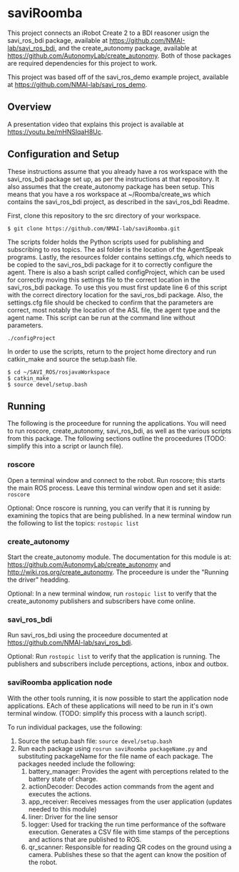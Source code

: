 # saviRoomba

This project connects an iRobot Create 2 to a BDI reasoner usign the savi_ros_bdi package, available at https://github.com/NMAI-lab/savi_ros_bdi, and the create_autonomy package, available at https://github.com/AutonomyLab/create_autonomy. Both of those packages are required dependencies for this project to work.

This project was based off of the savi_ros_demo example project, available at https://github.com/NMAI-lab/savi_ros_demo.

## Overview
A presentation video that explains this project is available at https://youtu.be/mHNSlqaH8Uc.

## Configuration and Setup
These instructions assume that you already have a ros workspace with the savi_ros_bdi package set up, as per the instructions at that repository. It also assumes that the create_autonomy package has been setup. This means that you have a ros workspace at ~/Roomba/create_ws which contains the savi_ros_bdi project, as described in the savi_ros_bdi Readme.

First, clone this repository to the src directory of your workspace.

```
$ git clone https://github.com/NMAI-lab/saviRoomba.git
```
The scripts folder holds the Python scripts used for publishing and subscribing to ros topics. The asl folder is the location of the AgentSpeak programs. Lastly, the resources folder contains settings.cfg, which needs to be copied to the savi_ros_bdi package for it to correctly configure the agent. There is also a bash script called configProject, which can be used for correctly moving this settings file to the correct location in the savi_ros_bdi package. To use this you must first update line 6 of this script with the correct directory location for the savi_ros_bdi package. Also, the settings.cfg file should be checked to confirm that the parameters are correct, most notably the location of the ASL file, the agent type and the agent name. This script can be run at the command line without parameters.
```
./configProject
```
In order to use the scripts, return to the project home directory and run catkin_make and source the setup.bash file.
```
$ cd ~/SAVI_ROS/rosjavaWorkspace
$ catkin_make
$ source devel/setup.bash
```

## Running
The following is the proceedure for running the applications. You will need to run roscore, create_autonomy, savi_ros_bdi, as well as the various scripts from this package. The following sections outline the proceedures (TODO: simplify this into a script or launch file).

### roscore
Open a terminal window and connect to the robot. Run roscore; this starts the main ROS process. Leave this terminal window open and set it aside: `roscore`

Optional: Once roscore is running, you can verify that it is running by examining the topics that are being published. In a new terminal window run the following to list the topics: `rostopic list`

### create_autonomy
Start the create_autonomy module. The documentation for this module is at: https://github.com/AutonomyLab/create_autonomy and http://wiki.ros.org/create_autonomy. The proceedure is under the "Running the driver" headding.

Optional: In a new terminal window, run `rostopic list` to verify that the create_autonomy publishers and subscribers have come online.

### savi_ros_bdi
Run savi_ros_bdi using the proceedure documented at https://github.com/NMAI-lab/savi_ros_bdi.

Optional: Run `rostopic list` to verify that the application is running. The publishers and subscribers include perceptions, actions, inbox and outbox.

### saviRoomba application node
With the other tools running, it is now possible to start the application node applications. EAch of these applications will need to be run in it's own terminal window. (TODO: simplify this process with a launch script).

To run individual packages, use the following:
1. Source the setup.bash file: `source devel/setup.bash`
1. Run each package using `rosrun saviRoomba packageName.py` and substituting packageName for the file name of each package. The packages needed include the following:
   1. battery_manager: Provides the agent with perceptions related to the battery state of charge.
   1. actionDecoder: Decodes action commands from the agent and executes the actions.
   1. app_receiver: Receives messages from the user application (updates needed to this module)
   1. liner: Driver for the line sensor
   1. logger: Used for tracking the run time performance of the software execution. Generates a CSV file with time stamps of the perceptions and actions that are published to ROS.
   1. qr_scanner: Responsible for reading QR codes on the ground using a camera. Publishes these so that the agent can know the position of the robot.
